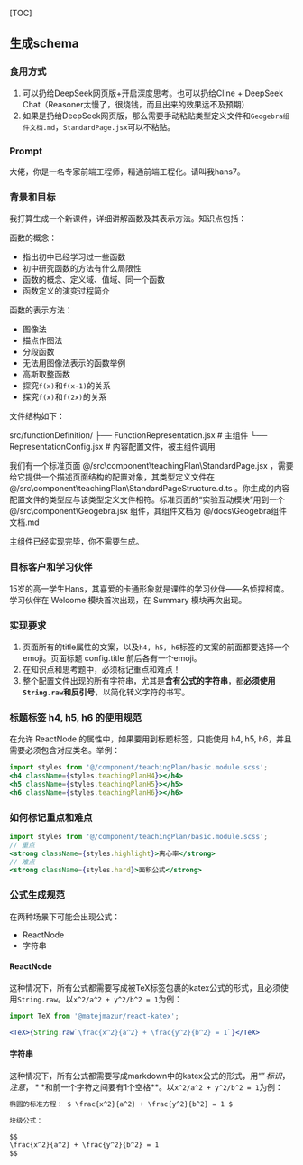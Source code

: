 [TOC]

## 生成schema

### 食用方式

1. 可以扔给DeepSeek网页版+开启深度思考。也可以扔给Cline + DeepSeek Chat（Reasoner太慢了，很烧钱，而且出来的效果远不及预期）
2. 如果是扔给DeepSeek网页版，那么需要手动粘贴类型定义文件和`Geogebra组件文档.md`，`StandardPage.jsx`可以不粘贴。

### Prompt

大佬，你是一名专家前端工程师，精通前端工程化。请叫我hans7。

### 背景和目标

我打算生成一个新课件，详细讲解函数及其表示方法。知识点包括：

函数的概念：

- 指出初中已经学习过一些函数
- 初中研究函数的方法有什么局限性
- 函数的概念、定义域、值域、同一个函数
- 函数定义的演变过程简介

函数的表示方法：

- 图像法
- 描点作图法
- 分段函数
- 无法用图像法表示的函数举例
- 高斯取整函数
- 探究`f(x)`和`f(x-1)`的关系
- 探究`f(x)`和`f(2x)`的关系

文件结构如下：

src/functionDefinition/
├── FunctionRepresentation.jsx  # 主组件
└── RepresentationConfig.jsx    # 内容配置文件，被主组件调用

我们有一个标准页面 @/src\component\teachingPlan\StandardPage.jsx ，需要给它提供一个描述页面结构的配置对象，其类型定义文件在 @/src\component\teachingPlan\StandardPageStructure.d.ts 。你生成的内容配置文件的类型应与该类型定义文件相符。标准页面的“实验互动模块”用到一个 @/src\component\Geogebra.jsx 组件，其组件文档为 @/docs\Geogebra组件文档.md

主组件已经实现完毕，你不需要生成。

### 目标客户和学习伙伴

15岁的高一学生Hans，其喜爱的卡通形象就是课件的学习伙伴——名侦探柯南。学习伙伴在 Welcome 模块首次出现，在 Summary 模块再次出现。

### 实现要求

1. 页面所有的title属性的文案，以及`h4, h5, h6`标签的文案的前面都要选择一个emoji。页面标题 config.title 前后各有一个emoji。
2. 在知识点和思考题中，必须标记重点和难点！
3. 整个配置文件出现的所有字符串，尤其是**含有公式的字符串**，都**必须使用`String.raw`和反引号**，以简化转义字符的书写。

### 标题标签 h4, h5, h6 的使用规范

在允许 ReactNode 的属性中，如果要用到标题标签，只能使用 h4, h5, h6，并且需要必须包含对应类名。举例：

```jsx
import styles from '@/component/teachingPlan/basic.module.scss';
<h4 className={styles.teachingPlanH4}></h4>
<h5 className={styles.teachingPlanH5}></h5>
<h6 className={styles.teachingPlanH6}></h6>
```

### 如何标记重点和难点

```jsx
import styles from '@/component/teachingPlan/basic.module.scss';
// 重点
<strong className={styles.highlight}>离心率</strong>
// 难点
<strong className={styles.hard}>面积公式</strong>
```

### 公式生成规范

在两种场景下可能会出现公式：

- ReactNode
- 字符串

#### ReactNode

这种情况下，所有公式都需要写成被TeX标签包裹的katex公式的形式，且必须使用`String.raw`。以`x^2/a^2 + y^2/b^2 = 1`为例：

```jsx
import TeX from '@matejmazur/react-katex';

<TeX>{String.raw`\frac{x^2}{a^2} + \frac{y^2}{b^2} = 1`}</TeX>
```

#### 字符串

这种情况下，所有公式都需要写成markdown中的katex公式的形式，用“$”标识，注意，**$和前一个字符之间要有1个空格**。以`x^2/a^2 + y^2/b^2 = 1`为例：

```markdown
椭圆的标准方程： $ \frac{x^2}{a^2} + \frac{y^2}{b^2} = 1 $

块级公式：

$$
\frac{x^2}{a^2} + \frac{y^2}{b^2} = 1
$$
```
